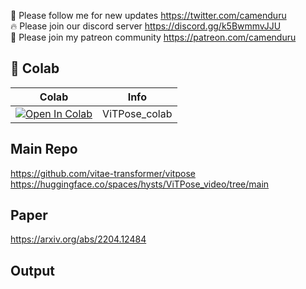 🐣 Please follow me for new updates https://twitter.com/camenduru <br />
🔥 Please join our discord server https://discord.gg/k5BwmmvJJU <br />
🥳 Please join my patreon community https://patreon.com/camenduru <br />

## 🦒 Colab

| Colab | Info
| --- | --- |
[![Open In Colab](https://colab.research.google.com/assets/colab-badge.svg)](https://colab.research.google.com/github/camenduru/ViTPose-colab/blob/main/ViTPose_colab.ipynb) | ViTPose_colab

## Main Repo
https://github.com/vitae-transformer/vitpose <br />
https://huggingface.co/spaces/hysts/ViTPose_video/tree/main <br />

## Paper
https://arxiv.org/abs/2204.12484

## Output

